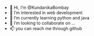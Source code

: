 - 👋 Hi, I’m @KundanikaBombay
- 👀 I’m interested in web development
- 🌱 I’m currently learning python and java 
- 💞️ I’m looking to collaborate on ...
- 📫 you can reach me through github 

<!---
KundanikaBombay/KundanikaBombay is a ✨ special ✨ repository because its `README.md` (this file) appears on your GitHub profile.
You can click the Preview link to take a look at your changes.
--->
